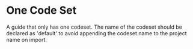 One Code Set
============

A guide that only has one codeset. The name of the codeset should be declared as 'default'
to avoid appending the codeset name to the project name on import.

